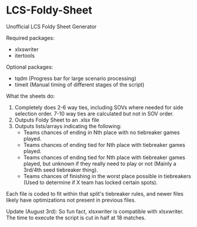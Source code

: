 # LCS-Foldy-Sheet
Unofficial LCS Foldy Sheet Generator

Required packages:
  - xlxswriter
  - itertools

Optional packages:
  - tqdm (Progress bar for large scenario processing)
  - timeit (Manual timing of different stages of the script)

What the sheets do:
   1. Completely does 2-6 way ties, including SOVs where needed for side selection order. 7-10 way ties are calculated but not in SOV order.
   2. Outputs Foldy Sheet to an .xlsx file
   3. Outputs lists/arrays indicating the following:
        - Teams chances of ending in Nth place with no tiebreaker games played. 
        - Teams chances of ending tied for Nth place with tiebreaker games played.
        - Teams chances of ending tied for Nth place with tiebreaker games played, but unknown if they really need to play or not (Mainly a 3rd/4th seed tiebreaker thing).
        - Teams chances of finishing in the worst place possible in tiebreakers (Used to determine if X team has locked certain spots).
        
Each file is coded to fit within that split's tiebreaker rules, and newer files likely have optimizations not present in previous files.

Update (August 3rd): So fun fact, xlsxwriter is compatible with xlsxwriter. The time to execute the script is cut in half at 18 matches.
